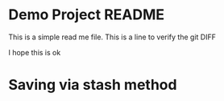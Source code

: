 # Demo Project README

This is a simple read me file. 
This is a line to verify the git DIFF

I hope this is ok
# Saving via stash method